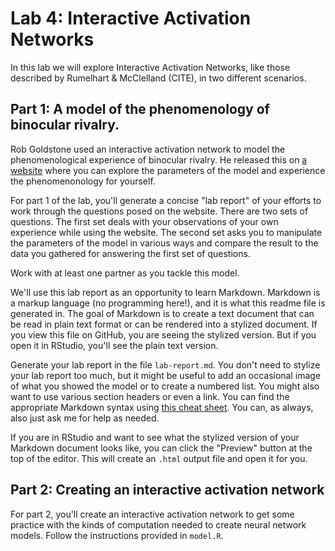 # Lab 4: Interactive Activation Networks

In this lab we will explore Interactive Activation Networks, like those described by Rumelhart & McClelland (CITE), in two different scenarios.

## Part 1: A model of the phenomenology of binocular rivalry.

Rob Goldstone used an interactive activation network to model the phenomenological experience of binocular rivalry. He released this on [a website](https://www.indiana.edu/~pcl/robsexperiments/tests&examples/binocularrivalry/binocularRivalryQ370.html) where you can explore the parameters of the model and experience the phenomenonology for yourself.

For part 1 of the lab, you'll generate a concise "lab report" of your efforts to work through the questions posed on the website. There are two sets of questions. The first set deals with your observations of your own experience while using the website. The second set asks you to manipulate the parameters of the model in various ways and compare the result to the data you gathered for answering the first set of questions. 

Work with at least one partner as you tackle this model. 

We'll use this lab report as an opportunity to learn Markdown. Markdown is a markup language (no programming here!), and it is what this readme file is generated in. The goal of Markdown is to create a text document that can be read in plain text format or can be rendered into a stylized document. If you view this file on GitHub, you are seeing the stylized version. But if you open it in RStudio, you'll see the plain text version.

Generate your lab report in the file `lab-report.md`. You don't need to stylize your lab report too much, but it might be useful to add an occasional image of what you showed the model or to create a numbered list. You might also want to use various section headers or even a link. You can find the appropriate Markdown syntax using [this cheat sheet](https://www.markdownguide.org/cheat-sheet/). You can, as always, also just ask me for help as needed.

If you are in RStudio and want to see what the stylized version of your Markdown document looks like, you can click the "Preview" button at the top of the editor. This will create an `.html` output file and open it for you.

## Part 2: Creating an interactive activation network

For part 2, you'll create an interactive activation network to get some practice with the kinds of computation needed to create neural network models. Follow the instructions provided in `model.R`.
